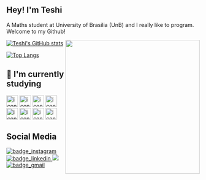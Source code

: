 ## Hey! I'm Teshi

A Maths student at University of Brasilia (UnB) and I really like to program. Welcome to my Github!

<div>
  <img align="right" height="350" src="https://steamuserimages-a.akamaihd.net/ugc/1773832038147189269/BA0F99143B416D3427C96CB3102E3B5DE19B7720/?imw=160&imh=160&ima=fit&impolicy=Letterbox&imcolor=%23000000&letterbox=true">
</div>

[![Teshi's GitHub stats](https://github-readme-stats.vercel.app/api?username=TeshiKTB&count_private=true&show_icons=true&theme=radical)](https://github.com/TeshiKTB/github-readme-stats)

[![Top Langs](https://github-readme-stats.vercel.app/api/top-langs/?username=TeshiKTB&theme=radical)](https://github.com/TeshiKTB/github-readme-stats)


## 🌱 I'm currently studying 
<div>
  <img alt="icon_cpp" height="30" src="https://cdn.jsdelivr.net/gh/devicons/devicon/icons/cplusplus/cplusplus-plain.svg" />
  <img alt="icon_java" height="30" src="https://cdn.jsdelivr.net/gh/devicons/devicon/icons/java/java-plain.svg" />
  <img alt="icon_python" height="30" src="https://cdn.jsdelivr.net/gh/devicons/devicon/icons/python/python-original.svg" />
  <img alt="icon_js" height="30" src="https://cdn.jsdelivr.net/gh/devicons/devicon/icons/javascript/javascript-plain.svg" />
  <img alt="icon_node" height="30" src="https://cdn.jsdelivr.net/gh/devicons/devicon/icons/nodejs/nodejs-plain.svg" />
  <img alt="icon_html" height="30" src="https://cdn.jsdelivr.net/gh/devicons/devicon/icons/html5/html5-plain.svg" />
  <img alt="icon_css" height="30" src="https://cdn.jsdelivr.net/gh/devicons/devicon/icons/css3/css3-plain.svg" />
  <img alt="icon_git" height="30" src="https://cdn.jsdelivr.net/gh/devicons/devicon/icons/git/git-plain.svg" />
</div>


## Social Media
<div>
  <a href="https://www.instagram.com/teshi_katsuba/" target="_blank">
    <img alt="badge_instagram" src="https://img.shields.io/badge/Instagram-E4405F?style=for-the-badge&logo=instagram&logoColor=white" />
  </a>
  <a href="https://www.linkedin.com/in/teshi-tsurumi-6395731a4/" target="_blank">
    <img alt="badge_linkedin" src="https://img.shields.io/badge/LinkedIn-0077B5?style=for-the-badge&logo=linkedin&logoColor=white"/>
  </a>
  <a href="https://steamcommunity.com/id/teshugo_/" target="_blank">
    <img alt"badge_steam" src="https://img.shields.io/badge/Steam-000000?style=for-the-badge&logo=steam&logoColor=white"/>
  </a>
  <a href="mailto:teshitsurumi@gmail.com" target="_blank">
    <img alt="badge_gmail" src="https://img.shields.io/badge/Gmail-D14836?style=for-the-badge&logo=gmail&logoColor=white"/>
  </a>

</div>
